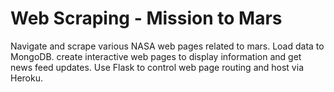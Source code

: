 # Web Scraping - Mission to Mars
Navigate and scrape various NASA web pages related to mars.
Load data to MongoDB.
create interactive web pages to display information and get news feed updates.
Use Flask to control web page routing and host via Heroku.
